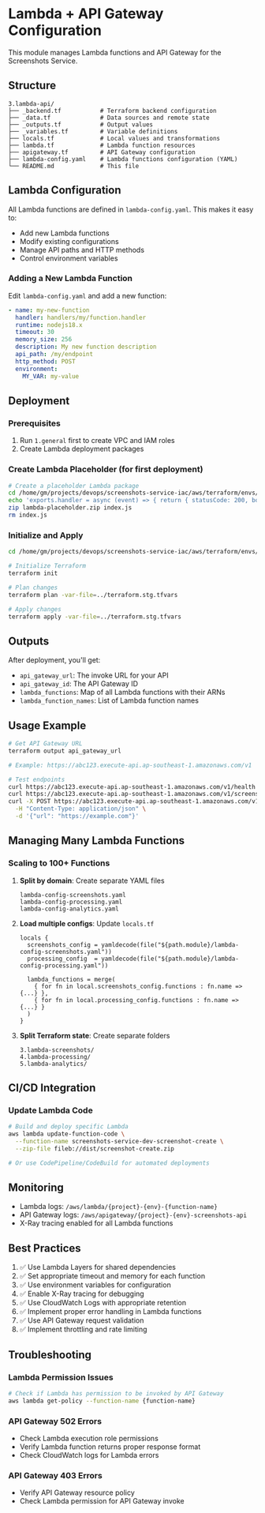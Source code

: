 # Lambda + API Gateway Configuration

This module manages Lambda functions and API Gateway for the Screenshots Service.

## Structure

```
3.lambda-api/
├── _backend.tf           # Terraform backend configuration
├── _data.tf              # Data sources and remote state
├── _outputs.tf           # Output values
├── _variables.tf         # Variable definitions
├── locals.tf             # Local values and transformations
├── lambda.tf             # Lambda function resources
├── apigateway.tf         # API Gateway configuration
├── lambda-config.yaml    # Lambda functions configuration (YAML)
└── README.md             # This file
```

## Lambda Configuration

All Lambda functions are defined in `lambda-config.yaml`. This makes it easy to:
- Add new Lambda functions
- Modify existing configurations
- Manage API paths and HTTP methods
- Control environment variables

### Adding a New Lambda Function

Edit `lambda-config.yaml` and add a new function:

```yaml
- name: my-new-function
  handler: handlers/my/function.handler
  runtime: nodejs18.x
  timeout: 30
  memory_size: 256
  description: My new function description
  api_path: /my/endpoint
  http_method: POST
  environment:
    MY_VAR: my-value
```

## Deployment

### Prerequisites

1. Run `1.general` first to create VPC and IAM roles
2. Create Lambda deployment packages

### Create Lambda Placeholder (for first deployment)

```bash
# Create a placeholder Lambda package
cd /home/gm/projects/devops/screenshots-service-iac/aws/terraform/envs/dev/3.lambda-api
echo 'exports.handler = async (event) => { return { statusCode: 200, body: "OK" }; };' > index.js
zip lambda-placeholder.zip index.js
rm index.js
```

### Initialize and Apply

```bash
cd /home/gm/projects/devops/screenshots-service-iac/aws/terraform/envs/dev/3.lambda-api

# Initialize Terraform
terraform init

# Plan changes
terraform plan -var-file=../terraform.stg.tfvars

# Apply changes
terraform apply -var-file=../terraform.stg.tfvars
```

## Outputs

After deployment, you'll get:
- `api_gateway_url`: The invoke URL for your API
- `api_gateway_id`: The API Gateway ID
- `lambda_functions`: Map of all Lambda functions with their ARNs
- `lambda_function_names`: List of Lambda function names

## Usage Example

```bash
# Get API Gateway URL
terraform output api_gateway_url

# Example: https://abc123.execute-api.ap-southeast-1.amazonaws.com/v1

# Test endpoints
curl https://abc123.execute-api.ap-southeast-1.amazonaws.com/v1/health
curl https://abc123.execute-api.ap-southeast-1.amazonaws.com/v1/screenshots
curl -X POST https://abc123.execute-api.ap-southeast-1.amazonaws.com/v1/screenshots \
  -H "Content-Type: application/json" \
  -d '{"url": "https://example.com"}'
```

## Managing Many Lambda Functions

### Scaling to 100+ Functions

1. **Split by domain**: Create separate YAML files
   ```
   lambda-config-screenshots.yaml
   lambda-config-processing.yaml
   lambda-config-analytics.yaml
   ```

2. **Load multiple configs**: Update `locals.tf`
   ```hcl
   locals {
     screenshots_config = yamldecode(file("${path.module}/lambda-config-screenshots.yaml"))
     processing_config  = yamldecode(file("${path.module}/lambda-config-processing.yaml"))
     
     lambda_functions = merge(
       { for fn in local.screenshots_config.functions : fn.name => {...} },
       { for fn in local.processing_config.functions : fn.name => {...} }
     )
   }
   ```

3. **Split Terraform state**: Create separate folders
   ```
   3.lambda-screenshots/
   4.lambda-processing/
   5.lambda-analytics/
   ```

## CI/CD Integration

### Update Lambda Code

```bash
# Build and deploy specific Lambda
aws lambda update-function-code \
  --function-name screenshots-service-dev-screenshot-create \
  --zip-file fileb://dist/screenshot-create.zip

# Or use CodePipeline/CodeBuild for automated deployments
```

## Monitoring

- Lambda logs: `/aws/lambda/{project}-{env}-{function-name}`
- API Gateway logs: `/aws/apigateway/{project}-{env}-screenshots-api`
- X-Ray tracing enabled for all Lambda functions

## Best Practices

1. ✅ Use Lambda Layers for shared dependencies
2. ✅ Set appropriate timeout and memory for each function
3. ✅ Use environment variables for configuration
4. ✅ Enable X-Ray tracing for debugging
5. ✅ Use CloudWatch Logs with appropriate retention
6. ✅ Implement proper error handling in Lambda functions
7. ✅ Use API Gateway request validation
8. ✅ Implement throttling and rate limiting

## Troubleshooting

### Lambda Permission Issues
```bash
# Check if Lambda has permission to be invoked by API Gateway
aws lambda get-policy --function-name {function-name}
```

### API Gateway 502 Errors
- Check Lambda execution role permissions
- Verify Lambda function returns proper response format
- Check CloudWatch logs for Lambda errors

### API Gateway 403 Errors
- Verify API Gateway resource policy
- Check Lambda permission for API Gateway invoke
